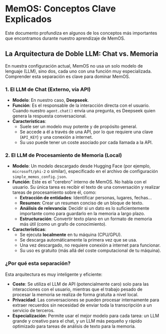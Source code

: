 # MemOS: Conceptos Clave Explicados

Este documento profundiza en algunos de los conceptos más importantes que encontramos durante nuestro aprendizaje de MemOS.

## La Arquitectura de Doble LLM: Chat vs. Memoria

En nuestra configuración actual, MemOS no usa un solo modelo de lenguaje (LLM), sino dos, cada uno con una función muy especializada. Comprender esta separación es clave para dominar MemOS.

### 1. El LLM de Chat (Externo, vía API)

-   **Modelo**: En nuestro caso, **Deepseek**.
-   **Función**: Es el responsable de la interacción directa con el usuario. Cuando nuestro `agent.chat()` envía una pregunta, es Deepseek quien genera la respuesta conversacional.
-   **Características**:
    -   Suele ser un modelo muy potente y de propósito general.
    -   Se accede a él a través de una API, por lo que requiere una clave (`API_KEY`) y una conexión a internet.
    -   Su uso puede tener un coste asociado por cada llamada a la API.

### 2. El LLM de Procesamiento de Memoria (Local)

-   **Modelo**: Un modelo descargado desde Hugging Face (por ejemplo, `microsoft/phi-2` o similar), especificado en el archivo de configuración `simple_memos_config.json`.
-   **Función**: Este es el "cerebro" interno de MemOS. No habla con el usuario. Su única tarea es recibir el texto de una conversación y realizar tareas de procesamiento sobre él, como:
    -   **Extracción de entidades**: Identificar personas, lugares, fechas...
    -   **Resumen**: Crear un resumen conciso de un bloque de texto.
    -   **Análisis de relevancia**: Decidir si un dato es lo suficientemente importante como para guardarlo en la memoria a largo plazo.
    -   **Estructuración**: Convertir texto plano en un formato de memoria más útil (como un grafo de conocimiento).
-   **Características**:
    -   Se ejecuta **localmente** en tu máquina (CPU/GPU).
    -   Se descarga automáticamente la primera vez que se usa.
    -   Una vez descargado, no requiere conexión a internet para funcionar.
    -   Su uso es gratuito (más allá del coste computacional de tu máquina).

### ¿Por qué esta separación?

Esta arquitectura es muy inteligente y eficiente:

-   **Coste**: Se utiliza el LLM de API (potencialmente caro) solo para las interacciones con el usuario, mientras que el trabajo pesado de procesar la memoria se realiza de forma gratuita a nivel local.
-   **Privacidad**: Las conversaciones se pueden procesar internamente para extraer recuerdos sin necesidad de enviar toda la transcripción a un servicio de terceros.
-   **Especialización**: Permite usar el mejor modelo para cada tarea: un LLM grande y creativo para el chat, y un LLM más pequeño y rápido optimizado para tareas de análisis de texto para la memoria. 